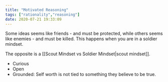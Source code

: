 ```yaml
---
title: "Motivated Reasoning"
tags: ["rationality","reasoning"]
date: 2020-07-21 19:33:09
---
```


Some ideas seems like friends - and must be protected, while others seems like enemies - and must be killed. This happens when you are in a soldier mindset.

The opposite is a [[Scout Mindset vs Soldier Mindset|scout mindset]].
- Curious
- Open
- Grounded: Self worth is not tied to something they believe to be true.
